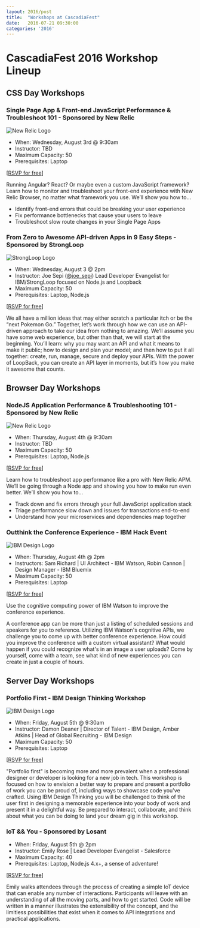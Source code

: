 ```yaml
---
layout: 2016/post
title:  "Workshops at CascadiaFest"
date:   2016-07-21 09:30:00
categories: '2016'
---
```

# CascadiaFest 2016 Workshop Lineup

## CSS Day Workshops

### Single Page App & Front-end JavaScript Performance & Troubleshoot 101 - Sponsored by New Relic

![New Relic Logo](http://2016.cascadiafest.org/assets/img/sponsors/newrelic.svg)
* When: Wednesday, August 3rd @ 9:30am
* Instructor: TBD
* Maximum Capacity: 50
* Prerequisites: Laptop

[[RSVP for free](https://ti.to/event-loop/cascadiafest-2016/with/hhjzlnal5pw)]

Running Angular? React? Or maybe even a custom JavaScript framework? Learn how to monitor and troubleshoot your front-end experience with New Relic Browser, no matter what framework you use. We’ll show you how to…
* Identify front-end errors that could be breaking your user experience
* Fix performance bottlenecks that cause your users to leave
* Troubleshoot slow route changes in your Single Page Apps

### From Zero to Awesome API-driven Apps in 9 Easy Steps - Sponsored by StrongLoop

![StrongLoop Logo](http://2016.cascadiafest.org/assets/img/sponsors/strongloop.svg)
* When: Wednesday, August 3 @ 2pm
* Instructor: Joe Sepi ([@joe_sepi](https://twitter.com/joe_sepi)) Lead Developer Evangelist for IBM/StrongLoop focused on Node.js and Loopback
* Maximum Capacity: 50
* Prerequisites: Laptop, Node.js

[[RSVP for free](https://ti.to/event-loop/cascadiafest-2016/with/qj4farpcqxu)]

We all have a million ideas that may either scratch a particular itch or be the “next Pokemon Go.” Together, let’s work through how we can use an API-driven approach to take our idea from nothing to amazing. We’ll assume you have some web experience, but other than that, we will start at the beginning. You’ll learn: why you may want an API and what it means to make it public; how to design and plan your model; and then how to put it all together: create, run, manage, secure and deploy your APIs. With the power of LoopBack, you can create an API layer in moments, but it’s how you make it awesome that counts.

## Browser Day Workshops

### NodeJS Application Performance & Troubleshooting 101 - Sponsored by New Relic

![New Relic Logo](http://2016.cascadiafest.org/assets/img/sponsors/newrelic.svg)
* When: Thursday, August 4th @ 9:30am
* Instructor: TBD
* Maximum Capacity: 50
* Prerequisites: Laptop, Node.js

[[RSVP for free](https://ti.to/event-loop/cascadiafest-2016/with/bxd-guch-jo)]

Learn how to troubleshoot app performance like a pro with New Relic APM. We’ll be going through a Node app and showing you how to make run even better. We’ll show you how to…
* Track down and fix errors through your full JavaScript application stack 
* Triage performance slow down and issues for transactions end-to-end
* Understand how your microservices and dependencies map together


### Outthink the Conference Experience - IBM Hack Event

![IBM Design Logo](http://2016.cascadiafest.org/assets/img/sponsors/ibm-design.svg)
* When: Thursday, August 4th @ 2pm
* Instructors: Sam Richard | UI Architect - IBM Watson, Robin Cannon | Design Manager - IBM Bluemix
* Maximum Capacity: 50
* Prerequisites: Laptop

[[RSVP for free](https://ti.to/event-loop/cascadiafest-2016/with/eso5lyaw4x4)]

Use the cognitive computing power of IBM Watson to improve the conference experience.

A conference app can be more than just a listing of scheduled sessions and speakers for you to reference. Utilizing IBM Watson's cognitive APIs, we challenge you to come up with better conference experience. How could you improve the conference with a custom virtual assistant? What would happen if you could recognize what's in an image a user uploads? Come by yourself, come with a team, see what kind of new experiences you can create in just a couple of hours.

## Server Day Workshops

### Portfolio First - IBM Design Thinking Workshop

![IBM Design Logo](http://2016.cascadiafest.org/assets/img/sponsors/ibm-design.svg)
* When: Friday, August 5th @ 9:30am
* Instructor: Damon Deaner | Director of Talent - IBM Design, Amber Atkins | Head of Global Recruiting - IBM Design
* Maximum Capacity: 50
* Prerequisites: Laptop

[[RSVP for free](https://ti.to/event-loop/cascadiafest-2016/with/8vfpsi22adm)]

"Portfolio first" is becoming more and more prevalent when a professional designer or developer is looking for a new job in tech. This workshop is focused on how to envision a better way to prepare and present a portfolio of work you can be proud of, including ways to showcase code you've crafted. Using IBM Design Thinking you will be challenged to think of the user first in designing a memorable experience into your body of work and present it in a delightful way. Be prepared to interact, collaborate, and think about what you can be doing to land your dream gig in this workshop.

### IoT && You - Sponsored by Losant

* When: Friday, August 5th @ 2pm
* Instructor: Emily Rose | Lead Developer Evangelist - Salesforce
* Maximum Capacity: 40
* Prerequisites:  Laptop, Node.js 4.x+, a sense of adventure!

[[RSVP for free](https://ti.to/event-loop/cascadiafest-2016/with/o5d-azyoph8)]

Emily walks attendees through the process of creating a simple IoT device that can enable any number of interactions. Participants will leave with an understanding of all the moving parts, and how to get started. Code will be written in a manner illustrates the extensibility of the concept, and the limitless possibilities that exist when it comes to API integrations and practical applications.
